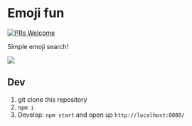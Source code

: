 # Emoji fun

[![PRs Welcome](https://img.shields.io/badge/PRs-welcome-brightgreen.svg?style=flat-square)](http://makeapullrequest.com)

Simple emoji search!

![](https://res.cloudinary.com/urre/image/upload/v1505463469/nz0t1h9xozqipkatbiad.png)

## Dev

1. git clone <repository-url> this repository
2. `npm i`
3. Develop: `npm start` and open up `http://localhost:8080/`
